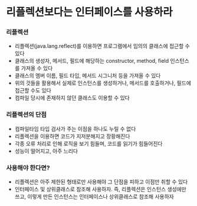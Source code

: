 # 리플렉션보다는 인터페이스를 사용하라

### 리플렉션
  - 리플렉션(java.lang.reflect)를 이용하면 프로그램에서 임의의 클래스에 접근할 수 있다
  - 클래스의 생성자, 메서드, 필드에 해당하는 constructor, method, field 인스턴스를 가져올 수 있다
  - 클래스의 멤버 이름, 필드 타입, 메서드 시그니처 등을 가져올 수 있다
  - 위의 것들을 활용해서 실제로 인스턴스를 생성하거나, 메서드를 호출하거나, 필드에 접근할 수도 있다
  - 컴파일 당시에 존재하지 않던 클래스도 이용할 수 있다

### 리플렉션의 단점
  - 컴파일타임 타입 검사가 주는 이점을 하나도 누릴 수 없다
  - 리플렉션을 이용하면 코드가 지저분해지고 장황해진다
  - 각종 오류 처리로 인해 로직을 보기 힘들며, 코드를 읽기가 힘들어진다
  - 성능이 떨어지고, 아주 느리다

### 사용해야 한다면?
  - 리플렉션은 아주 제한된 형태로만 사용해야 그 단점을 피하고 이점만 취할 수 있다
  - 인터페이스 및 상위클래스로 참조해 사용하자. 즉, 리플렉션은 인스턴스 생성에만 쓰고, 이렇게 만든 인스턴스는 인터페이스나 상위클래스로 참조해 사용하자
